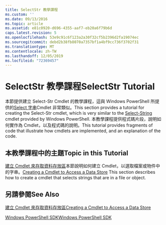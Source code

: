 ```yaml
---
title: SelectStr 教學課程
ms.custom: ''
ms.date: 09/13/2016
ms.topic: article
ms.assetid: e81c0920-d696-4355-aaf7-eb20a6f79b6d
caps.latest.revision: 5
ms.openlocfilehash: 53e9c91c6f123a2a30f32cf5b2396d2fa19074ec
ms.sourcegitcommit: debd2b38fb8070a7357bf1a4bf9cc736f3702f31
ms.translationtype: MT
ms.contentlocale: zh-TW
ms.lasthandoff: 12/05/2019
ms.locfileid: "72369457"
---
```

# <a name="selectstr-tutorial"></a><span data-ttu-id="8443f-102">SelectStr 教學課程</span><span class="sxs-lookup"><span data-stu-id="8443f-102">SelectStr Tutorial</span></span>

<span data-ttu-id="8443f-103">本節提供建立 Select-Str Cmdlet 的教學課程，這與 Windows PowerShell 所提供的[Select 字串](/powershell/module/microsoft.powershell.utility/select-string)Cmdlet 非常類似。</span><span class="sxs-lookup"><span data-stu-id="8443f-103">This section provides a tutorial for creating the Select-Str cmdlet, which is very similar to the [Select-String](/powershell/module/microsoft.powershell.utility/select-string) cmdlet provided by Windows PowerShell.</span></span> <span data-ttu-id="8443f-104">本教學課程提供程式碼片段，說明如何實作為 Cmdlet，以及程式碼的說明。</span><span class="sxs-lookup"><span data-stu-id="8443f-104">This tutorial provides fragments of code that illustrate how cmdlets are implemented, and an explanation of the code.</span></span>

## <a name="topic-in-this-tutorial"></a><span data-ttu-id="8443f-105">本教學課程中的主題</span><span class="sxs-lookup"><span data-stu-id="8443f-105">Topic in this Tutorial</span></span>

<span data-ttu-id="8443f-106">[建立 Cmdlet 來存取資料存放區](./creating-a-cmdlet-to-access-a-data-store.md)本節說明如何建立 Cmdlet，以選取檔案或物件中的字串。</span><span class="sxs-lookup"><span data-stu-id="8443f-106">[Creating a Cmdlet to Access a Data Store](./creating-a-cmdlet-to-access-a-data-store.md) This section describes how to create a cmdlet that selects strings that are in a file or object.</span></span>

## <a name="see-also"></a><span data-ttu-id="8443f-107">另請參閱</span><span class="sxs-lookup"><span data-stu-id="8443f-107">See Also</span></span>

[<span data-ttu-id="8443f-108">建立 Cmdlet 來存取資料存放區</span><span class="sxs-lookup"><span data-stu-id="8443f-108">Creating a Cmdlet to Access a Data Store</span></span>](./creating-a-cmdlet-to-access-a-data-store.md)

[<span data-ttu-id="8443f-109">Windows PowerShell SDK</span><span class="sxs-lookup"><span data-stu-id="8443f-109">Windows PowerShell SDK</span></span>](../windows-powershell-reference.md)
